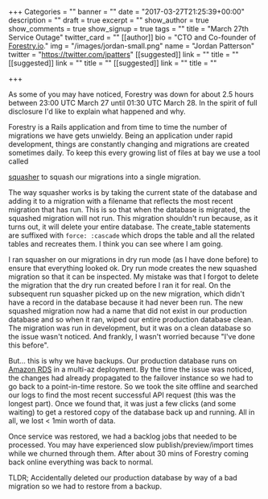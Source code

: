 +++
Categories = ""
banner = ""
date = "2017-03-27T21:25:39+00:00"
description = ""
draft = true
excerpt = ""
show_author = true
show_comments = true
show_signup = true
tags = ""
title = "March 27th Service Outage"
twitter_card = ""
[[author]]
bio = "CTO and Co-founder of <a href='https://forestry.io' title='Forestry.io CMS'>Forestry.io</a>."
img = "/images/jordan-small.png"
name = "Jordan Patterson"
twitter = "https://twitter.com/jpatters"
[[suggested]]
link = ""
title = ""
[[suggested]]
link = ""
title = ""
[[suggested]]
link = ""
title = ""

+++


As some of you may have noticed, Forestry was down for about 2.5 hours between 23:00 UTC March 27 until 01:30 UTC March 28. In the spirit of full disclosure I'd like to explain what happened and why.

Forestry is a Rails application and from time to time the number of migrations we have gets unwieldy. Being an application under rapid development, things are constantly changing and migrations are created sometimes daily. To keep this every growing list of files at bay we use a tool called

<a href="https://github.com/jalkoby/squasher">squasher</a> to squash our migrations into a single migration.

The way squasher works is by taking the current state of the database and adding it to a migration with a filename that reflects the most recent migration that has run. This is so that when the database is migrated, the squashed migration will not run. This migration shouldn't run because, as it turns out, it will delete your entire database. The create_table statements are suffixed with `force: :cascade` which drops the table and all the related tables and recreates them. I think you can see where I am going.

I ran squasher on our migrations in dry run mode (as I have done before) to ensure that everything looked ok. Dry run mode creates the new squashed migration so that it can be inspected. My mistake was that I forgot to delete the migration that the dry run created before I ran it for real. On the subsequent run squasher picked up on the new migration, which didn't have a record in the database because it had never been run. The new squashed migration now had a name that did not exist in our production database and so when it ran, wiped our entire production database clean. The migration was run in development, but it was on a clean database so the issue wasn't noticed. And frankly, I wasn't worried because "I've done this before".

But... this is why we have backups. Our production database runs on 
<a href="https://aws.amazon.com/rds/">Amazon&nbsp;RDS</a> in a multi-az deployment. By the time the issue was noticed, the changes had already propagated to the failover instance so we had to go back to a point-in-time restore. So we took the site offline and searched our logs to find the most recent successful API request (this was the longest part). Once we found that, it was just a few clicks (and some waiting) to get a restored copy of the database back up and running. All in all, we lost < 1min worth of data.

Once service was restored, we had a backlog jobs that needed to be processed. You may have experienced slow publish/preview/import times while we churned through them. After about 30 mins of Forestry coming back online everything was back to normal.

TLDR; Accidentally deleted our production database by way of a bad migration so we had to restore from a backup.